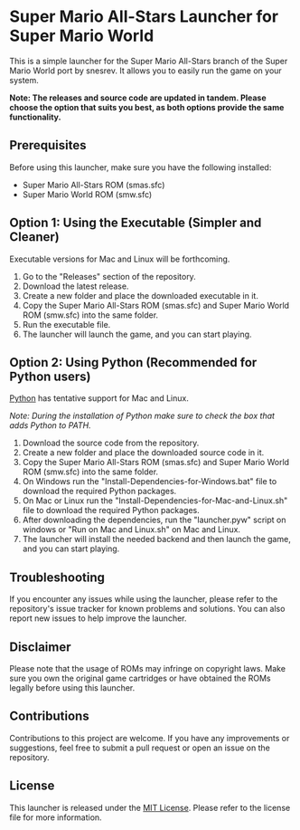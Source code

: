 # Super Mario All-Stars Launcher for Super Mario World

This is a simple launcher for the Super Mario All-Stars branch of the Super Mario World port by snesrev. It allows you to easily run the game on your system. 

**Note: The releases and source code are updated in tandem. Please choose the option that suits you best, as both options provide the same functionality.**

## Prerequisites

Before using this launcher, make sure you have the following installed:

- Super Mario All-Stars ROM (smas.sfc)
- Super Mario World ROM (smw.sfc)

## Option 1: Using the Executable (Simpler and Cleaner)

Executable versions for Mac and Linux will be forthcoming.

1. Go to the "Releases" section of the repository.
2. Download the latest release.
3. Create a new folder and place the downloaded executable in it.
4. Copy the Super Mario All-Stars ROM (smas.sfc) and Super Mario World ROM (smw.sfc) into the same folder.
5. Run the executable file.
6. The launcher will launch the game, and you can start playing.

## Option 2: Using Python (Recommended for Python users)

[Python](https://www.python.org/downloads/) has tentative support for Mac and Linux. 

*Note: During the installation of Python make sure to check the box that adds Python to PATH.*

1. Download the source code from the repository.
2. Create a new folder and place the downloaded source code in it.
3. Copy the Super Mario All-Stars ROM (smas.sfc) and Super Mario World ROM (smw.sfc) into the same folder.
4. On Windows run the "Install-Dependencies-for-Windows.bat" file to download the required Python packages.
4. On Mac or Linux run the "Install-Dependencies-for-Mac-and-Linux.sh" file to download the required Python packages.
5. After downloading the dependencies, run the "launcher.pyw" script on windows or "Run on Mac and Linux.sh" on Mac and Linux.
6. The launcher will install the needed backend and then launch the game, and you can start playing.

## Troubleshooting

If you encounter any issues while using the launcher, please refer to the repository's issue tracker for known problems and solutions. You can also report new issues to help improve the launcher.

## Disclaimer

Please note that the usage of ROMs may infringe on copyright laws. Make sure you own the original game cartridges or have obtained the ROMs legally before using this launcher.

## Contributions

Contributions to this project are welcome. If you have any improvements or suggestions, feel free to submit a pull request or open an issue on the repository.

## License

This launcher is released under the [MIT License](LICENSE). Please refer to the license file for more information.
